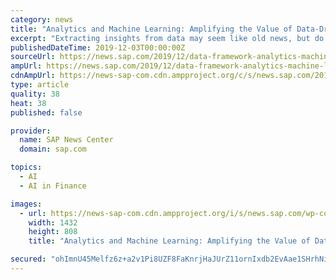 ```yaml
---
category: news
title: "Analytics and Machine Learning: Amplifying the Value of Data-Driven Transformation"
excerpt: "Extracting insights from data may seem like old news, but do not get too comfortable. Machine learning and other advanced analytics technologies are set to bring an unprecedented impact on how real-time, contextual data is used business-wide. Get ready for ..."
publishedDateTime: 2019-12-03T00:00:00Z
sourceUrl: https://news.sap.com/2019/12/data-framework-analytics-machine-learning-transformation/
ampUrl: https://news.sap.com/2019/12/data-framework-analytics-machine-learning-transformation/amp/
cdnAmpUrl: https://news-sap-com.cdn.ampproject.org/c/s/news.sap.com/2019/12/data-framework-analytics-machine-learning-transformation/amp/
type: article
quality: 38
heat: 38
published: false

provider:
  name: SAP News Center
  domain: sap.com

topics:
  - AI
  - AI in Finance

images:
  - url: https://news-sap-com.cdn.ampproject.org/i/s/news.sap.com/wp-content/blogs.dir/1/files/POC_F.jpg
    width: 1432
    height: 808
    title: "Analytics and Machine Learning: Amplifying the Value of Data-Driven Transformation"

secured: "ohImnU45Melfz6z+a2v1Pi8UZF8FaKnrjHaJUrZ11ornIxdb2EvAae1SHrhNi4IxN36V8KuyKMeJBhmOpUdfykf54P7kgYOfwCdu0MTclRJkE+sRAzVDJfzSkMfIZHeY6rykQEtC64NXpp4MYv1Y1WnYFCwmdp3PQOgrprKawNaiRU76gPK0gQ+1hUIqQ1NE/piQhCgGHQQ1Wqa0RNorP/JBpevvCvcktAXXeCAvovjifGvUDPuLboiyCzx3jSMmTWntsUBQwwQo4XF/8iq8pg==;nUJt6I6KDUA0DnpARWJU8Q=="
---
```


